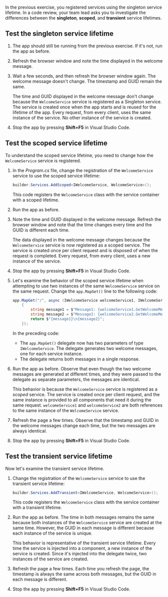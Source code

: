 In the previous exercise, you registered services using the singleton service lifetime. In a code review, your team lead asks you to investigate the differences between the **singleton**, **scoped**, and **transient** service lifetimes.

## Test the singleton service lifetime

1. The app should still be running from the previous exercise. If it's not, run the app as before.
1. Refresh the browser window and note the time displayed in the welcome message.
1. Wait a few seconds, and then refresh the browser window again. The welcome message doesn't change. The timestamp and GUID remain the same.

    The time and GUID displayed in the welcome message don't change because the `WelcomeService` service is registered as a Singleton service. The service is created once when the app starts and is reused for the lifetime of the app. Every request, from every client, uses the same instance of the service. No other instance of the service is created.

1. Stop the app by pressing **Shift+F5** in Visual Studio Code.

## Test the scoped service lifetime

To understand the scoped service lifetime, you need to change how the `WelcomeService` service is registered.

1. In the *Program.cs* file, change the registration of the `WelcomeService` service to use the scoped service lifetime:

    ```csharp
    builder.Services.AddScoped<IWelcomeService, WelcomeService>();
    ```

    This code registers the `WelcomeService` class with the service container with a scoped lifetime.

1. Run the app as before.
1. Note the time and GUID displayed in the welcome message. Refresh the browser window and note that the time changes every time and the GUID is different each time.

    The data displayed in the welcome message changes because the `WelcomeService` service is now registered as a scoped service. The service is created once per client request and is disposed of when the request is completed. Every request, from every client, uses a new instance of the service.

1. Stop the app by pressing **Shift+F5** in Visual Studio Code.

1. Let's examine the behavior of the scoped service lifetime when attempting to use two instances of the same `WelcomeService` service on the same request. Change the `app.MapGet()` line to the following code:

    ```csharp
    app.MapGet("/", async (IWelcomeService welcomeService1, IWelcomeService welcomeService2) => 
        {
            string message1 = $"Message1: {welcomeService1.GetWelcomeMessage()}";
            string message2 = $"Message2: {welcomeService2.GetWelcomeMessage()}";
            return $"{message1}\n{message2}";
        });
    ```

    In the preceding code:

    - The `app.MapGet()` delegate now has two parameters of type `IWelcomeService`. The delegate generates two welcome messages, one for each service instance.
    - The delegate returns both messages in a single response.

1. Run the app as before. Observe that even though the two welcome messages are generated at different times, and they were passed to the delegate as separate parameters, the messages are identical.

    This behavior is because the `WelcomeService` service is registered as a *scoped* service. The service is created once per client request, and the same instance is provided to all components that need it during the same request. `welcomeService1` and `welcomeService2` are both references to the same instance of the `WelcomeService` service.

1. Refresh the page a few times. Observe that the timestamp and GUID in the welcome messages change each time, but the two messages are always identical.
1. Stop the app by pressing **Shift+F5** in Visual Studio Code.

## Test the transient service lifetime

Now let's examine the transient service lifetime.

1. Change the registration of the `WelcomeService` service to use the transient service lifetime:

    ```csharp
    builder.Services.AddTransient<IWelcomeService, WelcomeService>();
    ```

    This code registers the `WelcomeService` class with the service container with a transient lifetime.

1. Run the app as before. The time in both messages remains the same because both instances of the `WelcomeService` service are created at the same time. However, the GUID in each message is different because each instance of the service is unique.

    This behavior is representative of the transient service lifetime. Every time the service is injected into a component, a new instance of the service is created. Since it's injected into the delegate twice, two instances of the service are created.

1. Refresh the page a few times. Each time you refresh the page, the timestamp is always the same across both messages, but the GUID in each message is different.
1. Stop the app by pressing **Shift+F5** in Visual Studio Code.    
